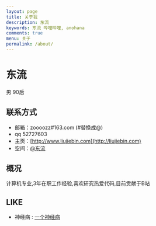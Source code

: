 ```yaml
---
layout: page
title: 关于我
description: 东流
keywords: 东流 哔哩哔哩, anohana
comments: true
menu: 关于
permalink: /about/
---
```


东流
===
男 90后

## 联系方式

- 邮箱：zoooozz#163.com (#替换成@)
- qq   52727603
- 主页：[http://www.liujiebin.com](http://liujiebin.com)
- 空间：[@东流](http://space.bilibili.com/8746433/#!/)

## 概况

计算机专业,3年在职工作经验,喜欢研究热爱代码,目前贡献于B站


## LIKE

* 神经病 :  [一个神经病](http://www.xiangfeifei.com/)



